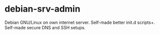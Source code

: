 debian-srv-admin
================

Debian GNU/Linux on own internet server. Self-made better init.d scripts+. Self-made secure DNS and SSH setups.
